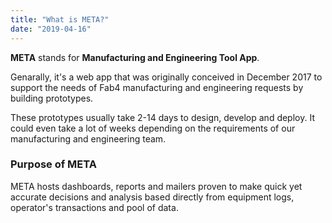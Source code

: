```yaml
---
title: "What is META?"
date: "2019-04-16"
---
```


**META** stands for **Manufacturing and Engineering Tool App**.

Genarally, it's a web app that was originally conceived in December 2017 to support the needs of Fab4 manufacturing and engineering requests by building prototypes.

These prototypes usually take 2-14 days to design, develop and deploy. It could even take a lot of weeks depending on the requirements of our manufacturing and engineering team.

### Purpose of META
META hosts dashboards, reports and mailers proven to make quick yet accurate decisions and analysis based directly from equipment logs, operator's transactions and pool of data.